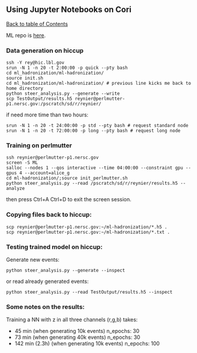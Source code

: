 ## Using Jupyter Notebooks  on Cori
[Back to table of Contents](../README.md)

ML repo is [here](https://github.com/jdmulligan/ml-hadronization).

### Data generation on hiccup

```
ssh -Y rey@hic.lbl.gov
srun -N 1 -n 20 -t 2:00:00 -p quick --pty bash
cd ml_hadronization/ml-hadronization/
source init.sh
cd ml_hadronization/ml-hadronization/ # previous line kicks me back to home directory
python steer_analysis.py --generate --write
scp TestOutput/results.h5 reynier@perlmutter-p1.nersc.gov:/pscratch/sd/r/reynier/
```

if need more time than two hours:

```
srun -N 1 -n 20 -t 24:00:00 -p std --pty bash # request standard node
srun -N 1 -n 20 -t 72:00:00 -p long --pty bash # request long node
```

### Training on perlmutter

```
ssh reynier@perlmutter-p1.nersc.gov
screen -S ML
salloc --nodes 1 --qos interactive --time 04:00:00 --constraint gpu --gpus 4 --account=alice_g
cd ml-hadronization/;source init_perlmutter.sh
python steer_analysis.py --read /pscratch/sd/r/reynier/results.h5 --analyze
```

then press Ctrl+A Ctrl+D to exit the screen session.

### Copying files back to hiccup:

```
scp reynier@perlmutter-p1.nersc.gov:~/ml-hadronization/*.h5 .
scp reynier@perlmutter-p1.nersc.gov:~/ml-hadronization/*.txt .
```

### Testing trained model on hiccup:

Generate new events:

```
python steer_analysis.py --generate --inspect
```

or read already generated events:

```
python steer_analysis.py --read TestOutput/results.h5 --inspect
```

### Some notes on the results:

Training a NN with z in all three channels (r,g,b) takes:

- 45 min (when generating 10k events) n_epochs: 30
- 73 min (when generating 40k events) n_epochs: 30
- 142 min (2.3h) (when generating 10k events) n_epochs: 100